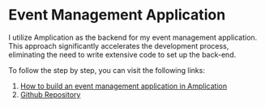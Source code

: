 # Event Management Application

I utilize Amplication as the backend for my event management application. This approach significantly accelerates the development process, eliminating the need to write extensive code to set up the back-end.

To follow the step by step, you can visit the following links:

1. [How to build an event management application in Amplication
](https://dev.to/jrsmarcilio/how-to-build-an-event-management-application-in-amplication-19of)
2. [Github Repository](https://github.com/jrsmarcilio/event-management-system/tree/amplication)
